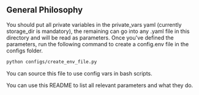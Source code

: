 ## General Philosophy

You should put all private variables in the private_vars yaml (currently storage_dir is mandatory), the remaining can go into any .yaml file in this directory and will be read as parameters. Once you've defined the parameters, run the following command to create a config.env file in the configs folder. 

```bash
python configs/create_env_file.py
```

You can source this file to use config vars in bash scripts. 

You can use this README to list all relevant parameters and what they do.
